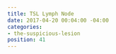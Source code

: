 ```yaml
---
title: TSL Lymph Node
date: 2017-04-20 00:04:00 -04:00
categories:
- the-suspicious-lesion
position: 41
---
```


